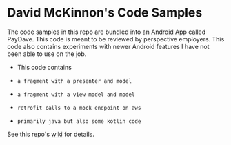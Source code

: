 # David McKinnon's Code Samples

 

The code samples in this repo are bundled into an Android App called PayDave.  This code is meant to be reviewed by perspective employers.
This code also contains experiments with newer Android features I have not been able to use on the job.  

  - This code contains 
  -     a fragment with a presenter and model
  -     a fragment with a view model and model
  -     retrofit calls to a mock endpoint on aws
  -     primarily java but also some kotlin code
  
  See this repo's [wiki](https://github.com/bordercitycoder/code-samples/wiki) for details.
